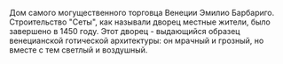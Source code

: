 Дом самого могущественного торговца Венеции Эмилио Барбариго. Строительство "Сеты", как называли дворец местные жители, было завершено в 1450 году. Этот дворец - выдающийся образец венецианской готической архитектуры: он мрачный и грозный, но вместе с тем светлый и воздушный.